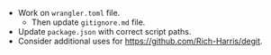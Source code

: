 - Work on `wrangler.toml` file.
	- Then update `gitignore.md` file.
- Update `package.json` with correct script paths.
- Consider additional uses for <https://github.com/Rich-Harris/degit>.
